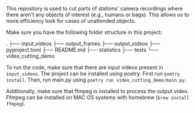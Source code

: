 This repository is used to cut parts of stations' camera recordings where there aren't
any objects of interest (e.g., humans or bags). This allows us to more efficiency look
for cases of unattended objects.

Make sure you have the following folder structure in this project:

.
├── input_videos
├── output_frames
├── output_videos
├── pyproject.toml
├── README.md
├── statistics
├── tests
└── video_cutting_demo

To run the code, make sure that there are input videos present in `input_videos`. 
The project can be installed using poetry. First run `poetry install`. Then, run main.py
using `poetry run video_cutting_demo/main.py`. 

Additionally, make sure that ffmpeg is installed to process the output video. Ffmpeg can be
installed on MAC OS systems with homebrew (`brew install ffmpeg`).